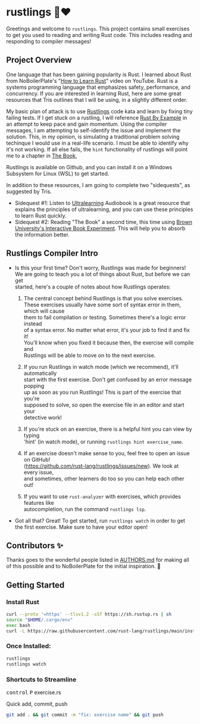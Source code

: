 # rustlings 🦀❤️

Greetings and welcome to `rustlings`. This project contains small exercises to get you used to reading and writing Rust code. This includes reading and responding to compiler messages!

## Project Overview

One language that has been gaining popularity is Rust. I learned about Rust from NoBoilerPlate's "[How to Learn Rust](https://www.youtube.com/watch?v=2hXNd6x9sZs&t=294s)" video on YouTube. Rust is a systems programming language that emphasizes safety, performance, and concurrency. If you are interested in learning Rust, here are some great resources that Tris outlines that I will be using, in a slightly different order. 

My basic plan of attack is to use [Rustlings](https://github.com/rust-lang/rustlings) code kata and learn by fixing tiny failing tests. If I get stuck on a rustling, I will reference [Rust By Example](https://doc.rust-lang.org/rust-by-example/) in an attempt to keep pace and gain momentum. Using the compiler messages, I am attempting to self-identify the issue and implement the solution. This, in my opinion, is simulating a traditional problem solving techinque I would use in a real-life scenario. I must be able to identify why it's not working. If all else fails, the `hint` functionality of rustlings will point me to a chapter in [The Book](https://doc.rust-lang.org/stable/book/),

Rustlings is available on Github, and you can install it on a Windows Subsystem for Linux (WSL) to get started.

In addition to these resources, I am going to complete two "sidequests", as suggested by Tris. 
- Sidequest #1: Listen to [Ultralearning](https://www.audible.com/pd/Ultralearning-Audiobook/0062945149?action_code=ASSGB149080119000H&share_location=pdp) Audiobook is a great resource that explains the principles of ultralearning, and you can use these principles to learn Rust quickly. 
- Sidequest #2: Reading "The Book" a second time, this time using [Brown University's Interactive Book Experiment](https://rust-book.cs.brown.edu/experiment-intro.html). This will help you to absorb the information better.

## Rustlings Compiler Intro

- Is this your first time? Don't worry, Rustlings was made for beginners! We are
  going to teach you a lot of things about Rust, but before we can get  
  started, here's a couple of notes about how Rustlings operates:  

  1. The central concept behind Rustlings is that you solve exercises. These
  exercises usually have some sort of syntax error in them, which will cause  
  them to fail compilation or testing. Sometimes there's a logic error instead  
  of a syntax error. No matter what error, it's your job to find it and fix it!  
  You'll know when you fixed it because then, the exercise will compile and  
  Rustlings will be able to move on to the next exercise.  

  2. If you run Rustlings in watch mode (which we recommend), it'll automatically  
  start with the first exercise. Don't get confused by an error message popping  
  up as soon as you run Rustlings! This is part of the exercise that you're  
  supposed to solve, so open the exercise file in an editor and start your  
  detective work!

  3. If you're stuck on an exercise, there is a helpful hint you can view by typing  
  'hint' (in watch mode), or running `rustlings hint exercise_name`.

  4. If an exercise doesn't make sense to you, feel free to open an issue on GitHub!  
  (https://github.com/rust-lang/rustlings/issues/new). We look at every issue,  
  and sometimes, other learners do too so you can help each other out!

  5. If you want to use `rust-analyzer` with exercises, which provides features like  
  autocompletion, run the command `rustlings lsp`.

- Got all that? Great! To get started, run `rustlings watch` in order to get the first
  exercise. Make sure to have your editor open!

## Contributors ✨

Thanks goes to the wonderful people listed in [AUTHORS.md](./AUTHORS.md) for making all of this possible and to NoBoilerPlate for the initial inspiration. 🎉

## Getting Started

### Install Rust

```bash
curl --proto '=https' --tlsv1.2 -sSf https://sh.rustup.rs | sh
source "$HOME/.cargo/env"
exec bash
curl -L https://raw.githubusercontent.com/rust-lang/rustlings/main/install.sh | bash
```

### Once Installed:

```bash
rustlings 
rustlings watch
```

### Shortcuts to Streamline

<kbd>control</kbd> <kbd>P</kbd> exercise.rs


Quick add, commit, push
```bash
git add . && git commit -m "fix: exercise name" && git push
```